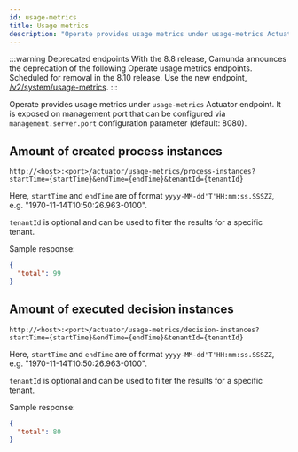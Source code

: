 ```yaml
---
id: usage-metrics
title: Usage metrics
description: "Operate provides usage metrics under usage-metrics Actuator endpoint. It is exposed on management port."
---
```


:::warning Deprecated endpoints
With the 8.8 release, Camunda announces the deprecation of the following Operate usage metrics endpoints. Scheduled for removal in the 8.10 release. Use the new endpoint, [/v2/system/usage-metrics](../../../../apis-tools/orchestration-cluster-api-rest/specifications/get-usage-metrics.api.mdx).
:::

Operate provides usage metrics under `usage-metrics` Actuator endpoint. It is exposed on management port that can be configured via `management.server.port` configuration parameter (default: 8080).

## Amount of created process instances

```
http://<host>:<port>/actuator/usage-metrics/process-instances?startTime={startTime}&endTime={endTime}&tenantId={tenantId}
```

Here, `startTime` and `endTime` are of format `yyyy-MM-dd'T'HH:mm:ss.SSSZZ`, e.g. "1970-11-14T10:50:26.963-0100".

`tenantId` is optional and can be used to filter the results for a specific tenant.

Sample response:

```json
{
  "total": 99
}
```

## Amount of executed decision instances

```
http://<host>:<port>/actuator/usage-metrics/decision-instances?startTime={startTime}&endTime={endTime}&tenantId={tenantId}
```

Here, `startTime` and `endTime` are of format `yyyy-MM-dd'T'HH:mm:ss.SSSZZ`, e.g. "1970-11-14T10:50:26.963-0100".

`tenantId` is optional and can be used to filter the results for a specific tenant.

Sample response:

```json
{
  "total": 80
}
```
